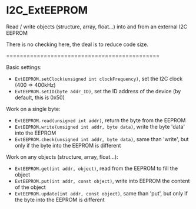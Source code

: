 # I2C_ExtEEPROM

Read / write objects (structure, array, float...) into and from an external I2C EEPROM

There is no checking here, the deal is to reduce code size.

=============================================

Basic settings:
 - `ExtEEPROM.setClock(unsigned int clockFrequency)`, set the I2C clock (400 => 400kHz)
 - `ExtEEPROM.setID(byte addr_ID)`, set the ID address of the device (by default, this is 0x50)
 
Work on a single byte:
 - `ExtEEPROM.read(unsigned int addr)`, return the byte from the EEPROM
 - `ExtEEPROM.write(unsigned int addr, byte data)`, write the byte 'data' into the EEPROM
 - `ExtEEPROM.check(unsigned int addr, byte data)`, same than 'write', but only if the byte into the EEPROM is different
 
Work on any objects (structure, array, float...):
 - `ExtEEPROM.get(int addr, object)`, read from the EEPROM to fill the object
 - `ExtEEPROM.put(int addr, const object)`, write into EEPROM the content of the object
 - `ExtEEPROM.update(int addr, const object)`, same than 'put', but only if the byte into the EEPROM is different
